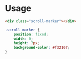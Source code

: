 # Usage

```HTML
<div class="scroll-marker"></div>
```

```CSS
.scroll-marker {
    position: fixed;
    width: 0;
    height: 7px;
    background-color: #f32167;
}
```